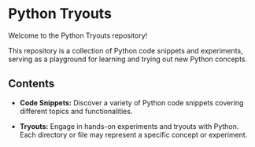 # Python Tryouts 

Welcome to the Python Tryouts repository! 

This repository is a collection of Python code snippets and experiments, serving as a playground for learning and trying out new Python concepts. 

## Contents

- **Code Snippets:** Discover a variety of Python code snippets covering different topics and functionalities.

- **Tryouts:** Engage in hands-on experiments and tryouts with Python. Each directory or file may represent a specific concept or experiment.
